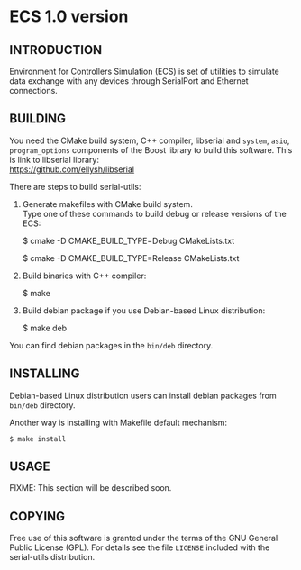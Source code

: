 ECS 1.0 version
===============

INTRODUCTION
------------

Environment for Controllers Simulation (ECS) is set of utilities to simulate data exchange with
any devices through SerialPort and Ethernet connections.

BUILDING
--------

You need the CMake build system, C++ compiler, libserial and `system`, `asio`, `program_options` components of the Boost library to build this software.
This is link to libserial library:<br/>
https://github.com/ellysh/libserial

There are steps to build serial-utils:

1. Generate makefiles with CMake build system.<br/>
Type one of these commands to build debug or release versions of the ECS:

    $ cmake -D CMAKE_BUILD_TYPE=Debug CMakeLists.txt

    $ cmake -D CMAKE_BUILD_TYPE=Release CMakeLists.txt

2. Build binaries with C++ compiler:

    $ make

3. Build debian package if you use Debian-based Linux distribution:

    $ make deb

You can find debian packages in the `bin/deb` directory.

INSTALLING
----------

Debian-based Linux distribution users can install debian packages from
`bin/deb` directory.

Another way is installing with Makefile default mechanism:

    $ make install

USAGE
-----

FIXME: This section will be described soon.

COPYING
-------

Free use of this software is granted under the terms of the GNU General
Public License (GPL). For details see the file `LICENSE` included with the serial-utils distribution.
